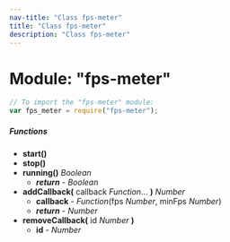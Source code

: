 ```yaml
---
nav-title: "Class fps-meter"
title: "Class fps-meter"
description: "Class fps-meter"
---
```

# Module: "fps-meter"

``` JavaScript
// To import the "fps-meter" module:
var fps_meter = require("fps-meter");
```

##### Functions
 - **start()**
 - **stop()**
 - **running()** _Boolean_
   - _**return**_ - _Boolean_
 - **addCallback(** callback _Function_... **)** _Number_
   - **callback** - _Function_(fps _Number_, minFps _Number_)
   - _**return**_ - _Number_
 - **removeCallback(** id _Number_ **)**
   - **id** - _Number_